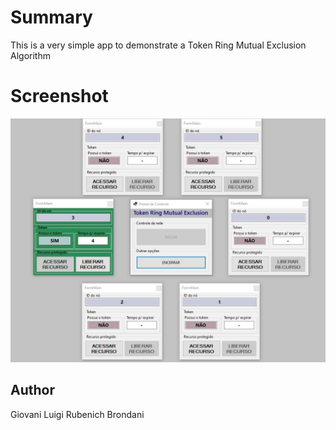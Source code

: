 # Summary
This is a very simple app to demonstrate a Token Ring Mutual Exclusion Algorithm

# Screenshot

![screen shot 1](readme/img.jpg)

## Author
Giovani Luigi Rubenich Brondani
